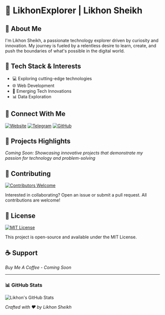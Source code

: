 # 👋 LikhonExplorer | Likhon Sheikh

## 🌟 About Me
I'm Likhon Sheikh, a passionate technology explorer driven by curiosity and innovation. My journey is fueled by a relentless desire to learn, create, and push the boundaries of what's possible in the digital world.

## 🚀 Tech Stack & Interests
- 💻 Exploring cutting-edge technologies
- 🌐 Web Development
- 🤖 Emerging Tech Innovations
- 📊 Data Exploration

## 🔗 Connect With Me
[![Website](https://img.shields.io/badge/Portfolio-likhonsheikh.com-2867B2?style=for-the-badge&logo=google-chrome&logoColor=white)](https://likhonsheikh.com)
[![Telegram](https://img.shields.io/badge/Telegram-@LikhonExplorer-2CA5E0?style=for-the-badge&logo=telegram&logoColor=white)](https://t.me/LikhonExplorer)
[![GitHub](https://img.shields.io/badge/GitHub-@LikhonExplorer-181717?style=for-the-badge&logo=github&logoColor=white)](https://github.com/LikhonExplorer)

## 🌈 Projects Highlights
*Coming Soon: Showcasing innovative projects that demonstrate my passion for technology and problem-solving*

## 🤝 Contributing
[![Contributors Welcome](https://img.shields.io/badge/Contributors-Welcome-orange?style=for-the-badge)](https://github.com/LikhonExplorer/LikhonExplorer/issues)

Interested in collaborating? Open an issue or submit a pull request. All contributions are welcome!

## 📜 License
[![MIT License](https://img.shields.io/badge/License-MIT-blue?style=for-the-badge)](https://opensource.org/licenses/MIT)

This project is open-source and available under the MIT License.

## ☕ Support
*Buy Me A Coffee - Coming Soon*

---

### 📊 GitHub Stats
![Likhon's GitHub Stats](https://github-readme-stats.vercel.app/api?username=LikhonExplorer&show_icons=true&theme=radical)

*Crafted with ❤️ by Likhon Sheikh*
